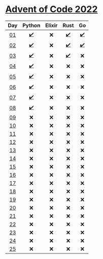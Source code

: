 # [Advent of Code 2022](https://adventofcode.com/2022/)

|     Day     |               Python               | Elixir | Rust |   Go   |
| :---------: | :--------------------------------: | :----: | :--: | :----: |
| [01][day01] | [:heavy_check_mark:](python/day01) |  :x:   | [:heavy_check_mark:](rust/day01)  | [:heavy_check_mark:](go/day01)  |
| [02][day02] | [:heavy_check_mark:](python/day02) |  :x:   | [:heavy_check_mark:](rust/day02)  | [:heavy_check_mark:](go/day02)  |
| [03][day03] | [:heavy_check_mark:](python/day03) |  :x:   | [:heavy_check_mark:](rust/day03)  |  :x:   |
| [04][day04] | [:heavy_check_mark:](python/day04) |  :x:   | :x:  |  :x:   |
| [05][day05] | [:heavy_check_mark:](python/day05) |  :x:   | :x:  |  :x:   |
| [06][day06] | [:heavy_check_mark:](python/day06) |  :x:   | :x:  |  :x:   |
| [07][day07] | [:heavy_check_mark:](python/day07) |  :x:   | :x:  |  :x:   |
| [08][day08] | [:heavy_check_mark:](python/day08) |  :x:   | :x:  |  :x:   |
| [09][day09] |                :x:                 |  :x:   | :x:  |  :x:   |
| [10][day10] |                :x:                 |  :x:   | :x:  |  :x:   |
| [11][day11] |                :x:                 |  :x:   | :x:  |  :x:   |
| [12][day12] |                :x:                 |  :x:   | :x:  |  :x:   |
| [13][day13] |                :x:                 |  :x:   | :x:  |  :x:   |
| [14][day14] |                :x:                 |  :x:   | :x:  |  :x:   |
| [15][day15] |                :x:                 |  :x:   | :x:  |  :x:   |
| [16][day16] |                :x:                 |  :x:   | :x:  |  :x:   |
| [17][day17] |                :x:                 |  :x:   | :x:  |  :x:   |
| [18][day18] |                :x:                 |  :x:   | :x:  |  :x:   |
| [19][day19] |                :x:                 |  :x:   | :x:  |  :x:   |
| [20][day20] |                :x:                 |  :x:   | :x:  |  :x:   |
| [21][day21] |                :x:                 |  :x:   | :x:  |  :x:   |
| [22][day22] |                :x:                 |  :x:   | :x:  |  :x:   |
| [23][day23] |                :x:                 |  :x:   | :x:  |  :x:   |
| [24][day24] |                :x:                 |  :x:   | :x:  |  :x:   |
| [25][day25] |                :x:                 |  :x:   | :x:  |  :x:   |

[day01]: https://adventofcode.com/2022/day/1
[day02]: https://adventofcode.com/2022/day/2
[day03]: https://adventofcode.com/2022/day/3
[day04]: https://adventofcode.com/2022/day/4
[day05]: https://adventofcode.com/2022/day/5
[day06]: https://adventofcode.com/2022/day/6
[day07]: https://adventofcode.com/2022/day/7
[day08]: https://adventofcode.com/2022/day/8
[day09]: https://adventofcode.com/2022/day/9
[day10]: https://adventofcode.com/2022/day/10
[day11]: https://adventofcode.com/2022/day/11
[day12]: https://adventofcode.com/2022/day/12
[day13]: https://adventofcode.com/2022/day/13
[day14]: https://adventofcode.com/2022/day/14
[day15]: https://adventofcode.com/2022/day/15
[day16]: https://adventofcode.com/2022/day/16
[day17]: https://adventofcode.com/2022/day/17
[day18]: https://adventofcode.com/2022/day/18
[day19]: https://adventofcode.com/2022/day/19
[day20]: https://adventofcode.com/2022/day/20
[day21]: https://adventofcode.com/2022/day/21
[day22]: https://adventofcode.com/2022/day/22
[day23]: https://adventofcode.com/2022/day/23
[day24]: https://adventofcode.com/2022/day/24
[day25]: https://adventofcode.com/2022/day/25
